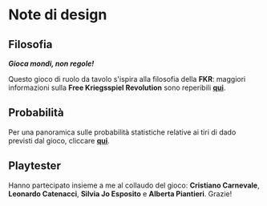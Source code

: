 # Note di design

## Filosofia

***Gioca mondi, non regole!***

Questo gioco di ruolo da tavolo s'ispira alla filosofia della **FKR**: maggiori informazioni sulla **Free Kriegsspiel Revolution** sono reperibili [**qui**](https://eclecticagdr.wordpress.com/2022/04/28/free-kriegsspiel-revolution/).

## Probabilità

Per una panoramica sulle probabilità statistiche relative ai tiri di dado previsti dal gioco, cliccare [**qui**](https://snake-eyes.io/?script=LTAEDZgLlAzBDANoglgWwKYDsAuB7AKBFAHZgBOGAZwFcBjOjKqvUeUGrUOvK-IsAEYADAGpq9Rs0IEcoALygA3gCZQAKlAATACwAaUACJdoUdp2GDazSbMqDxnafPOVl0NZdh7R214+GAL4EAA4ATii4APpaKIwAFDgAlASyCsp+WuAOmeDuua45TmZZrvnF2uCg3kXOpd5BoRHRsQnJqXKKSpkAHLUlPeV1PYW+FVojdkMD1R792iMNweGRODFxGIkpaV2ZIvNaItPaIqOOdadTBnvCsz7nJadLTavrbdudGVUl+r7f5vl-n57qUfmVrkCnDU-nUoQFls01q1Nu0dspPFkckC8lYNJUzqD8VcPHj6nMYSUqs8Vi0NlsOulukC+hSFoDhgTmeCiQs7liOdTEW8UR9GYTDsJ+Y9hOzpZyLrdieKnuTjECVW4Ea9kfS0d1JuYcgbdPljRUQWbuRNYXzfJbBdq6ajPvq6tk7W7TW6Ccb-m5rr7bcZAw7ae8GV0MSzg8N3FGfRzifHoTGZqGkU7RbtjfsPdKvXK7EaFVac7cU9a5enhbqXRLYTlLgDrk3gY3FS4la24SDu3dGjSM+G9fXKe3PS2O4Te1O-flW1TVaP8dWdc6xa3o8uJvOpwaZ4mApOBUvN-2tWGRRH0aTc8ZW0dcTYmwfC0eSc-y6epxqB0K19sg6+IIbgvLg8SHCogGIr4KgymBOAQXBSRAA).

## Playtester
Hanno partecipato insieme a me al collaudo del gioco: **Cristiano Carnevale**, **Leonardo Catenacci**, **Silvia Jo Esposito** e **Alberta Piantieri**. Grazie!
